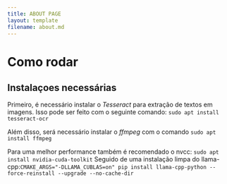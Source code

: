 ```yaml
---
title: ABOUT PAGE
layout: template
filename: about.md
--- 
```


# Como rodar
## Instalaçoes necessárias
Primeiro, é necessário instalar o *Tesseract* para extração de textos em imagens. 
Isso pode ser feito com o seguinte comando: `sudo apt install tesseract-ocr`

Além disso, será necessário instalar o *ffmpeg* com o comando `sudo apt install ffmpeg`

Para uma melhor performance também é recomendado o nvcc: `sudo apt install nvidia-cuda-toolkit`
Seguido de uma instalação limpa do llama-cpp:`CMAKE_ARGS="-DLLAMA_CUBLAS=on" pip install llama-cpp-python --force-reinstall --upgrade --no-cache-dir`